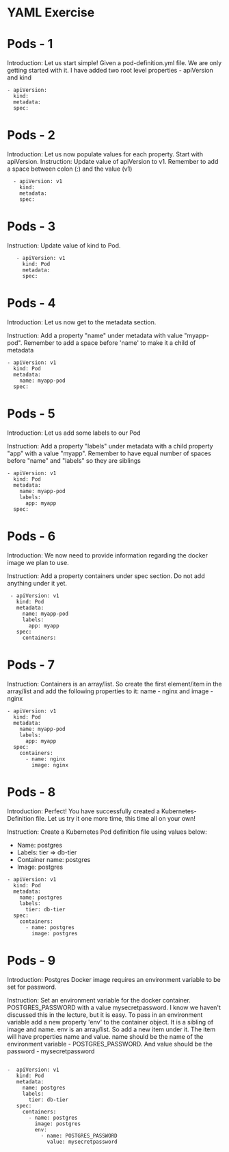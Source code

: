 
# YAML Exercise 

# Pods - 1
Introduction: Let us start simple! Given a pod-definition.yml file. We are only getting started with it. I have added two root level properties - apiVersion and kind

```
- apiVersion: 
  kind: 
  metadata:
  spec:

```

# Pods - 2
Introduction: Let us now populate values for each property. Start with apiVersion. 
Instruction: Update value of apiVersion to v1. Remember to add a space between colon (:) and the value (v1)

```
  - apiVersion: v1 
    kind:
    metadata:
    spec:
```

# Pods - 3
Instruction: Update value of kind to Pod.

```
   - apiVersion: v1
     kind: Pod  
     metadata:
     spec:
```

# Pods - 4

Introduction: Let us now get to the metadata section. 

Instruction: Add a property "name" under metadata with value "myapp-pod". Remember to add a space before 'name' to make it a child of metadata


```
- apiVersion: v1
  kind: Pod
  metadata: 
    name: myapp-pod
  spec:
```

# Pods - 5
Introduction: Let us add some labels to our Pod 

Instruction: Add a property "labels" under metadata with a child property "app" with a value "myapp". Remember to have equal number of spaces before "name" and "labels" so they are siblings

```
- apiVersion: v1
  kind: Pod
  metadata:
    name: myapp-pod
    labels:
      app: myapp
  spec:

```
# Pods - 6
Introduction: We now need to provide information regarding the docker image we plan to use. 

Instruction: Add a property containers under spec section. Do not add anything under it yet.

```
 - apiVersion: v1
   kind: Pod
   metadata:
     name: myapp-pod
     labels:
       app: myapp
   spec:
     containers:

```
# Pods - 7
Instruction: Containers is an array/list. So create the first element/item in the array/list and add the following properties to it: name - nginx and image - nginx

```
- apiVersion: v1
  kind: Pod
  metadata:
    name: myapp-pod
    labels:
      app: myapp
  spec:
    containers:
      - name: nginx
        image: nginx

```

# Pods - 8
Introduction: Perfect! You have successfully created a Kubernetes-Definition file. Let us try it one more time, this time all on your own! 

Instruction: Create a Kubernetes Pod definition file using values below: 

- Name: postgres 
- Labels: tier => db-tier
- Container name: postgres
- Image: postgres


```
- apiVersion: v1
  kind: Pod
  metadata:
    name: postgres
    labels: 
      tier: db-tier
  spec:
    containers:
      - name: postgres
        image: postgres

```

# Pods - 9
Introduction: Postgres Docker image requires an environment variable to be set for password.  

Instruction: Set an environment variable for the docker container. POSTGRES_PASSWORD with a value mysecretpassword. I know we haven't discussed this in the lecture, but it is easy. To pass in an environment variable add a new property 'env' to the container object. It is a sibling of image and name. env is an array/list. So add a new item under it. The item will have properties name and value. name should be the name of the environment variable - POSTGRES_PASSWORD. And value should be the password - mysecretpassword

```

-  apiVersion: v1
   kind: Pod
   metadata:
     name: postgres
     labels:
       tier: db-tier
   spec:
     containers:
       - name: postgres
         image: postgres
         env:
           - name: POSTGRES_PASSWORD
             value: mysecretpassword







